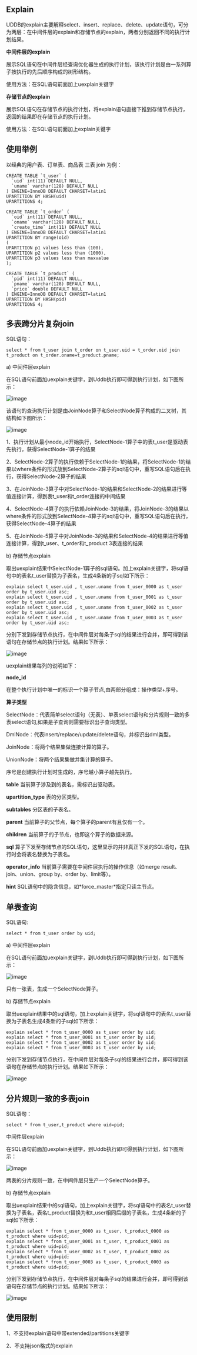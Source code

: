 

## Explain

UDDB的explain主要解释select、insert、replace、delete、update语句，可分为两层：在中间件层的explain和存储节点的explain，两者分别返回不同的执行计划结果。

**中间件层的explain**

展示SQL语句在中间件层经查询优化器生成的执行计划，该执行计划是由一系列算子按执行的先后顺序构成的树形结构。

使用方法：在SQL语句前面加上uexplain关键字

**存储节点的explain**

展示SQL语句在存储节点的执行计划，将explain语句直接下推到存储节点执行，返回的结果即在存储节点的执行计划。

使用方法：在SQL语句前面加上explain关键字

## 使用举例

以经典的用户表、订单表、商品表 三表 join 为例： 
```
CREATE TABLE `t_user` (
  `uid` int(11) DEFAULT NULL,
  `uname` varchar(128) DEFAULT NULL
) ENGINE=InnoDB DEFAULT CHARSET=latin1
UPARTITION BY HASH(uid)
UPARTITIONS 4;  

CREATE TABLE `t_order` (
  `oid` int(11) DEFAULT NULL,
  `oname` varchar(128) DEFAULT NULL,
  `create_time` int(11) DEFAULT NULL
) ENGINE=InnoDB DEFAULT CHARSET=latin1
UPARTITION BY range(oid)
(
UPARTITION p1 values less than (100),
UPARTITION p2 values less than (1000),
UPARTITION p3 values less than maxvalue
);

CREATE TABLE `t_product` (
  `pid` int(11) DEFAULT NULL,
  `pname` varchar(128) DEFAULT NULL,
  `price` double DEFAULT NULL
) ENGINE=InnoDB DEFAULT CHARSET=latin1
UPARTITION BY HASH(pid)
UPARTITIONS 4;
```
## 多表跨分片复杂join

SQL语句： 
```
select * from t_user join t_order on t_user.uid = t_order.oid join t_product on t_order.oname=t_product.pname;
```
a) 中间件层explain

在SQL语句前面加uexplain关键字，到Uddb执行即可得到执行计划，如下图所示：

![image](/images/compatible/多表跨分片复杂join_a_.png)

该语句的查询执行计划是由JoinNode算子和SelectNode算子构成的二叉树，其结构如下图所示：

![image](/images/compatible/uddbexplain02.png)

1、执行计划从最小node\_id开始执行，SelectNode-1算子中的表t\_user是驱动表先执行，获得SelectNode-1算子的结果

2、SelectNode-2算子的执行依赖于SelectNode-1的结果，将SelectNode-1的结果以where条件的形式放到SelectNode-2算子的sql语句中，重写SQL语句后在执行，获得SelectNode-2算子的结果

3、在JoinNode-3算子中对SelectNode-1的结果和SelectNode-2的结果进行等值连接计算，得到表t_user和t_order连接的中间结果

4、SelectNode-4算子的执行依赖JoinNode-3的结果，将JoinNode-3的结果以where条件的形式放到SelectNode-4算子的sql语句中，重写SQL语句后在执行，获得SelectNode-4算子的结果

5、在JoinNode-5算子中对JoinNode-3的结果和SelectNode-4的结果进行等值连接计算，得到t_user、t_order和t_product
3表连接的结果

b) 存储节点explain

取出uexplain结果中SelectNode-1算子的sql语句。加上explain关键字，将sql语句中的表名t\_user替换为子表名，生成4条新的子sql如下所示：

```
explain select t_user.uid , t_user.uname from t_user_0000 as t_user order by t_user.uid asc;
explain select t_user.uid , t_user.uname from t_user_0001 as t_user order by t_user.uid asc;
explain select t_user.uid , t_user.uname from t_user_0002 as t_user order by t_user.uid asc;
explain select t_user.uid , t_user.uname from t_user_0003 as t_user order by t_user.uid asc;
```

分别下发到存储节点执行，在中间件层对每条子sql的结果进行合并，即可得到该语句在存储节点的执行计划。结果如下所示：


![image](/images/compatible/多表跨分片复杂join_b_.png)


uexplain结果每列的说明如下：

**node_id** 

在整个执行计划中唯一的标识一个算子节点,由两部分组成：操作类型+序号。


**算子类型**

SelectNode：代表简单select语句（无表）、单表select语句和分片规则一致的多表select语句,如果是子查询则需要标识出子查询类型。

DmlNode：代表insert/replace/update/delete语句，并标识出dml类型。

JoinNode：将两个结果集做连接计算的算子。

UnionNode：将两个结果集做并集计算的算子。

序号是创建执行计划时生成的，序号越小算子越先执行。


**table** 当前算子涉及到的表名，需标识出驱动表。

**upartition\_type** 表的分区类型。

**subtables** 分区表的子表名。

**parent** 当前算子的父节点，每个算子的parent有且仅有一个。

**children** 当前算子的子节点，也即这个算子的数据来源。

**sql** 算子下发至存储节点的SQL语句，这里显示的并非真正下发的SQL语句，在执行时会将表名替换为子表名。

**operator\_info** 当前算子需要在中间件层执行的操作信息（如merge result、join、union、group by、order by、limit等）。

**hint** SQL语句中的隐含信息，如\*force_master\*指定只读主节点。


## 单表查询

SQL语句: 
```
select * from t_user order by uid;
```
a) 中间件层explain

在SQL语句前面加uexplain关键字，到Uddb执行即可得到执行计划，如下图所示：

![image](/images/compatible/uddbexplain04.png)

只有一张表，生成一个SelectNode算子。

b) 存储节点explain

取出uexplain结果中的sql语句，加上explain关键字，将sql语句中的表名t\_user替换为子表名生成4条新的子sql如下所示：

```
explain select * from t_user_0000 as t_user order by uid;
explain select * from t_user_0001 as t_user order by uid;
explain select * from t_user_0002 as t_user order by uid;
explain select * from t_user_0003 as t_user order by uid;
```

分别下发到存储节点执行，在中间件层对每条子sql的结果进行合并，即可得到该语句在存储节点的执行计划。结果如下所示：

![image](/images/compatible/单表查询b_.png)


## 分片规则一致的多表join

SQL语句： 

```
select * from t_user,t_product where uid=pid;
```

中间件层explain

在SQL语句前面加uexplain关键字，到Uddb执行即可得到执行计划，如下图所示：

![image](/images/compatible/分片规则一致的多表join_a_.png)

两表的分片规则一致，在中间件层只生产一个SelectNode算子。

b) 存储节点explain

取出uexplain结果中的sql语句，加上explain关键字，将sql语句中的表名t\_user替换为子表名，表名t\_product替换为和t\_user相同后缀的子表名，生成4条新的子sql如下所示：

```
explain select * from t_user_0000 as t_user, t_product_0000 as t_product where uid=pid;
explain select * from t_user_0001 as t_user, t_product_0001 as t_product where uid=pid;
explain select * from t_user_0002 as t_user, t_product_0002 as t_product where uid=pid;
explain select * from t_user_0003 as t_user, t_product_0003 as t_product where uid=pid;
```

分别下发到存储节点执行，在中间件层对每条子sql的结果进行合并，即可得到该语句在存储节点的执行计划。结果如下所示：

![image](/images/compatible/分片规则一致的多表join_b_.png)


## 使用限制

1、不支持explain语句中带extended/partitions关键字

2、不支持json格式的explain
